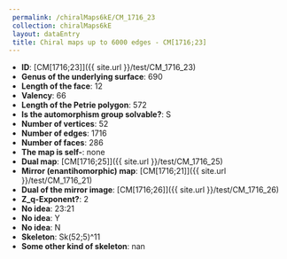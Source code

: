 ```yaml
--- 
 permalink: /chiralMaps6kE/CM_1716_23 
 collection: chiralMaps6kE
 layout: dataEntry
 title: Chiral maps up to 6000 edges - CM[1716;23]
---
```


- **ID**: [CM[1716;23]]({{ site.url }}/test/CM_1716_23)
- **Genus of the underlying surface**: 690
- **Length of the face**: 12
- **Valency**: 66
- **Length of the Petrie polygon**: 572
- **Is the automorphism group solvable?**: S
- **Number of vertices**: 52
- **Number of edges**: 1716
- **Number of faces**: 286
- **The map is self-**: none
- **Dual map**: [CM[1716;25]]({{ site.url }}/test/CM_1716_25)
- **Mirror (enantihomorphic) map**: [CM[1716;21]]({{ site.url }}/test/CM_1716_21)
- **Dual of the mirror image**: [CM[1716;26]]({{ site.url }}/test/CM_1716_26)
- **Z_q-Exponent?**: 2
- **No idea**:  23:21
- **No idea**: Y
- **No idea**: N
- **Skeleton**: Sk(52;5)^11
- **Some other kind of skeleton**: nan
